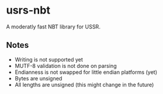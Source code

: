 # usrs-nbt

A moderatly fast NBT library for USSR.

## Notes

-   Writing is not supported yet
-   MUTF-8 validation is not done on parsing
-   Endianness is not swapped for little endian platforms (yet)
-   Bytes are unsigned
-   All lengths are unsigned (this might change in the future)
